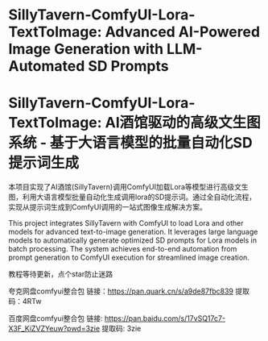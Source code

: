 # SillyTavern-ComfyUI-Lora-TextToImage: Advanced AI-Powered Image Generation with LLM-Automated SD Prompts
# SillyTavern-ComfyUI-Lora-TextToImage: AI酒馆驱动的高级文生图系统 - 基于大语言模型的批量自动化SD提示词生成

本项目实现了AI酒馆(SillyTavern)调用ComfyUI加载Lora等模型进行高级文生图，利用大语言模型批量自动化生成调用lora的SD提示词。通过全自动化流程，实现从提示词生成到ComfyUI调用的一站式图像生成解决方案。

This project integrates SillyTavern with ComfyUI to load Lora and other models for advanced text-to-image generation. It leverages large language models to automatically generate optimized SD prompts for Lora models in batch processing. The system achieves end-to-end automation from prompt generation to ComfyUI execution for streamlined image creation.

教程等待更新，点个star防止迷路

夸克网盘comfyui整合包
链接：https://pan.quark.cn/s/a9de87fbc839
提取码：4RTw

百度网盘comfyui整合包
链接: https://pan.baidu.com/s/17vSQ17c7-X3F_KiZVZYeuw?pwd=3zie 提取码: 3zie 
